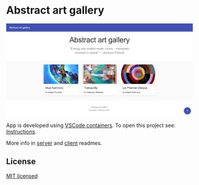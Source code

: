 # Abstract art gallery

![Example](assets/example.png)

App is developed using [VSCode containers](https://code.visualstudio.com/docs/remote/containers). To open this project see: [Instructions](https://code.visualstudio.com/docs/remote/containers#_quick-start-open-an-existing-folder-in-a-container).

More info in [server](server/README.md) and [client](client//README.md) readmes.

## License

[MIT licensed](LICENSE)